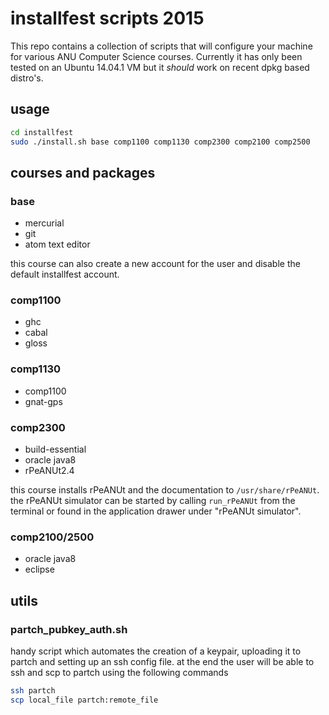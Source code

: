 # installfest scripts 2015

This repo contains a collection of scripts that will configure your machine for various ANU Computer Science courses.
Currently it has only been tested on an Ubuntu 14.04.1 VM but it _should_ work on recent dpkg based distro's.

## usage

```bash
cd installfest
sudo ./install.sh base comp1100 comp1130 comp2300 comp2100 comp2500
```

## courses and packages

### base

 + mercurial
 + git
 + atom text editor

this course can also create a new account for the user and disable the default installfest account.

### comp1100

 + ghc
 + cabal
 + gloss

### comp1130

 + comp1100
 + gnat-gps

### comp2300

 + build-essential
 + oracle java8
 + rPeANUt2.4

this course installs rPeANUt and the documentation to `/usr/share/rPeANUt`.
the rPeANUt simulator can be started by calling `run_rPeANUt` from the terminal or found in the application drawer under "rPeANUt simulator".

### comp2100/2500

 + oracle java8
 + eclipse

## utils

### partch_pubkey_auth.sh

handy script which automates the creation of a keypair, uploading it to partch and setting up an ssh config file.
at the end the user will be able to ssh and scp to partch using the following commands
```bash
ssh partch
scp local_file partch:remote_file
```
